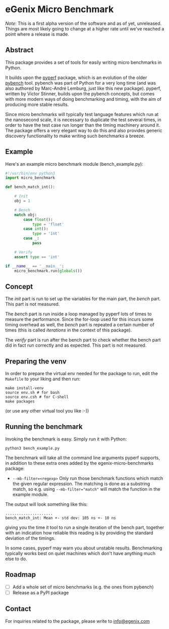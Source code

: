 
# eGenix Micro Benchmark

*Note*: This is a first alpha version of the software and as of yet, unreleased. Things are most likely going to change at a higher rate until we've reached a point where a release is made.

## Abstract

This package provides a set of tools for easily writing micro benchmarks in Python.

It builds upon the [pyperf](https://pypi.org/project/pyperf/) package, which is an evolution of the older [pybench](https://github.com/python/cpython/tree/v3.6.15/Tools/pybench) tool. pybench was part of Python for a very long time (and was also authored by Marc-André Lemburg, just like this new package). pyperf, written by Victor Stinner, builds upon the pybench concepts, but comes with more modern ways of doing benchmarking and timing, with the aim of producing more stable results.

Since micro benchmarks will typically test language features which run at the nanosecond scale, it is necessary to duplicate the test several times, in order to have the test case run longer than the timing machinery around it. The package offers a very elegant way to do this and also provides generic discovery functionality to make writing such benchmarks a breeze.

## Example

Here's an example micro benchmark module (bench_example.py):

```python
#!/usr/bin/env python3
import micro_benchmark

def bench_match_int():

    # Init
    obj = 1

    # Bench
    match obj:
        case float():
            type = 'float'
        case int():
            type = 'int'
        case _:
            pass

    # Verify
    assert type == 'int'

if __name__ == '__main__':
    micro_benchmark.run(globals())
```

## Concept

The *init* part is run to set up the variables for the main part, the *bench* part. This part is not measured.

The *bench* part is run inside a loop managed by pyperf lots of times to measure the performance. Since the for-loop used for this incurs some timing overhead as well, the *bench* part is repeated a certain number of times (this is called *iterations* in the context of this package).

The *verify* part is run after the bench part to check whether the bench part did in fact run correctly and as expected. This part is not measured.

## Preparing the venv

In order to prepare the virtual env needed for the package to run, edit the `Makefile` to your liking and then run:

```
make install-venv
source env.sh # for bash
source env.csh # for C-shell
make packages
```

(or use any other virtual tool you like :-))

## Running the benchmark

Invoking the benchmark is easy. Simply run it with Python:

```
python3 bench_example.py
```

The benchmark will take all the command line arguments pyperf supports, in addition to these extra ones added by the egenix-micro-benchmarks package:

- `--mb-filter=<regexp>`
  Only run those benchmark functions which match the given regular expression. The matching is done as a substring match, so e.g. using `--mb-filter="match"` will match the function in the example module.

The output will look something like this:

```
.....................
bench_match_int: Mean +- std dev: 105 ns +- 10 ns
```

giving you the time it tool to run a single iteration of the bench part, together with an indication how reliable this reading is by providing the standard deviation of the timings.

In some cases, pyperf may warn you about unstable results. Benchmarking typically works best on quiet machines which don't have anything much else to do.

## Roadmap

- [ ] Add a whole set of micro benchmarks (e.g. the ones from pybench)
- [ ] Release as a PyPI package

## Contact

For inquiries related to the package, please write to info@egenix.com

